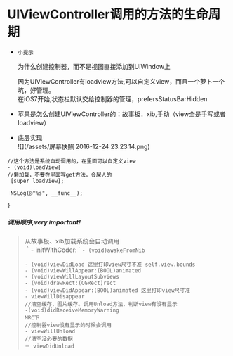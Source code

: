 # UIViewController调用的方法的生命周期

* `小提示`

  为什么创建控制器，而不是视图直接添加到UIWindow上

  因为UIViewController有loadview方法,可以自定义view，而且一个萝卜一个坑，好管理。  
  在iOS7开始,状态栏默认交给控制器的管理，prefersStatusBarHidden

* 苹果是怎么创建UIViewController的：故事板，xib,手动（view全是手写或者loadview）

* 底层实现  
  ![](/assets/屏幕快照 2016-12-24 23.23.14.png)

```
//这个方法是系统自动调用的，在里面可以自定义view
- (void)loadView{
//懒加载，不要在里面写get方法，会屎人的
 [super loadView];

 NSLog(@"%s", __func__);

}
```

##### 调用顺序,very important!

> 从故事板、xib加载系统会自动调用  
> ｀- initWithCoder:`｀- (void)awakeFromNib`
>
> ```
> - (void)viewDidLoad 这里打印view尺寸不准 self.view.bounds
> - (void)viewWillAppear:(BOOL)animated
> - (void)viewWillLayoutSubviews
> - (void)drawRect:(CGRect)rect 
> - (void)viewDidAppear:(BOOL)animated 这里打印view尺寸准
> - viewWillDisappear
> //清空缓存，图片缓存。调用Unload方法，判断view有没有显示
> -(void)didReceiveMemoryWarning
> MRC下
> //控制器view没有显示的时候会调用
> - viewWillUnload
> //清空没必要的数据
> － viewDidUnload
> ```



